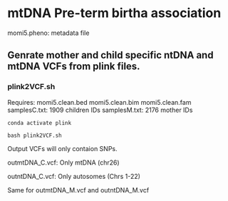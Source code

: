 # mtDNA Pre-term birtha association

momi5.pheno: metadata file

## Genrate mother and child specific ntDNA and mtDNA VCFs from plink files.

### plink2VCF.sh
Requires: 
momi5.clean.bed  momi5.clean.bim  momi5.clean.fam
samplesC.txt: 1909 children  IDs
samplesM.txt: 2176 mother IDs

```
conda activate plink

bash plink2VCF.sh
```
Output VCFs will only contaion SNPs. 

outmtDNA_C.vcf: Only mtDNA (chr26)

outntDNA_C.vcf: Only autosomes (Chrs 1-22)

Same for outmtDNA_M.vcf and outntDNA_M.vcf






